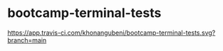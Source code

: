 # bootcamp-terminal-tests
https://app.travis-ci.com/khonangubeni/bootcamp-terminal-tests.svg?branch=main
